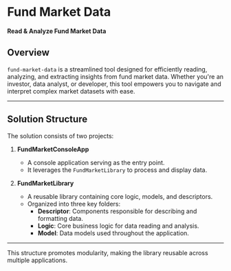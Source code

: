 # Fund Market Data  
**Read & Analyze Fund Market Data**

## Overview  
`fund-market-data` is a streamlined tool designed for efficiently reading, analyzing, and extracting insights from fund market data. Whether you're an investor, data analyst, or developer, this tool empowers you to navigate and interpret complex market datasets with ease.  

---

## Solution Structure  
The solution consists of two projects:

1. **FundMarketConsoleApp**  
   - A console application serving as the entry point.  
   - It leverages the `FundMarketLibrary` to process and display data.  

2. **FundMarketLibrary**  
   - A reusable library containing core logic, models, and descriptors.  
   - Organized into three key folders:  
     - **Descriptor**: Components responsible for describing and formatting data.  
     - **Logic**: Core business logic for data reading and analysis.  
     - **Model**: Data models used throughout the application.

---

This structure promotes modularity, making the library reusable across multiple applications.
